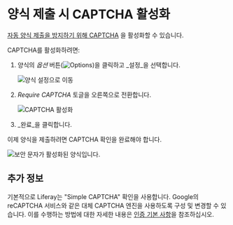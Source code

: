 # 양식 제출 시 CAPTCHA 활성화

[자동 양식 제출을 방지하기 위해 CAPTCHA](https://en.wikipedia.org/wiki/CAPTCHA) 을 활성화할 수 있습니다.

CAPTCHA를 활성화하려면:

1. 양식의 _옵션_ 버튼(![Options](../../../images/icon-actions.png))을 클릭하고 _설정_을 선택합니다.

    ![양식 설정으로 이동](./enabling-captcha-on-form-submissions/images/01.png)

1. _Require CAPTCHA_ 토글을 오른쪽으로 전환합니다.

    ![CAPTCHA 활성화](./enabling-captcha-on-form-submissions/images/02.png)

1. _완료_을 클릭합니다.

이제 양식을 제출하려면 CAPTCHA 확인을 완료해야 합니다.

![보안 문자가 활성화된 양식입니다.](./enabling-captcha-on-form-submissions/images/03.png)

## 추가 정보

기본적으로 Liferay는 "Simple CAPTCHA" 확인을 사용합니다. Google의 reCAPTCHA 서비스와 같은 대체 CAPTCHA 엔진을 사용하도록 구성 및 변경할 수 있습니다. 이를 수행하는 방법에 대한 자세한 내용은 [인증 기본 사항](../../../installation-and-upgrades/securing-liferay/authentication-basics.md#configuring-captcha-or-recaptcha)을 참조하십시오.
